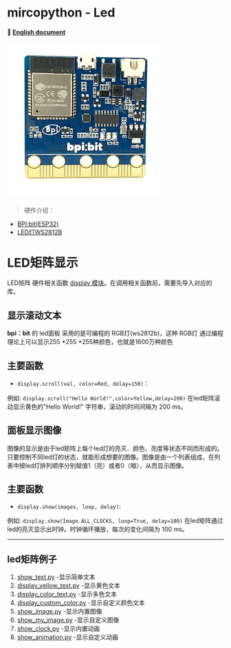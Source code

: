 # mircopython - Led
#### 📖 [English document](https://github.com/aJantes/rolling_text/blob/master/english_document.md)
![](album/bit.gif)
> 硬件介绍：

- [BPI:bit(ESP32)](https://github.com/aJantes/introduce-bpi-bit/blob/master/readme.md)   
- [LED灯WS2812B](https://github.com/BPI-STEAM/BPI-BIT/blob/master/doc/WS2812B.pdf)





# LED矩阵显示
LED矩阵 硬件相关函数 [display 模块](https://github.com/BPI-STEAM/MicroPython-Samples/blob/master/10.microbit/display.py)。在调用相关函数前，需要先导入对应的库。
    

## **显示滚动文本**
**bpi：bit** 的 led面板 采用的是可编程的 RGB灯(ws2812b)，这种 RGB灯 通过编程理论上可以显示255 *255 *255种颜色，也就是1600万种颜色
## 主要函数 

- `display.scroll(val, color=Red, delay=150)`：


例如: `display.scroll("Hello World!",color=Yellow,delay=200)` 在led矩阵滚动显示黄色的"Hello World!" 字符串，滚动的时间间隔为 200 ms。




## **面板显示图像**

图像的显示是由于led矩阵上每个led灯的亮灭、颜色、亮度等状态不同而形成的。只要控制不同led灯的状态，就能形成想要的图像。图像是由一个列表组成，在列表中按led灯排列顺序分别赋值1（亮）或者0（暗），从而显示图像。

## 主要函数
- `display.show(images, loop, delay)`:



例如: `display.show(Image.ALL_CLOCKS, loop=True, delay=100)`  在led矩阵通过led的亮灭显示出时钟。时钟循环播放，每次的变化间隔为 100 ms。


---

## **led矩阵例子**
1. [show_text.py](https://github.com/aJantes/rolling_text/blob/master/show_text.py)   -显示简单文本
2. [display_yellow_text.py](https://github.com/aJantes/rolling_text/blob/master/display_yellow_text.py)   -显示黄色文本
3. [display_color_text.py](https://github.com/aJantes/rolling_text/blob/master/display_color_text.py)  -显示多色文本
4. [display_custom_color.py](https://github.com/aJantes/rolling_text/blob/master/display_custom_color.py)  -显示自定义颜色文本
5. [show_image.py](https://github.com/aJantes/rolling_text/blob/master/show_image.py)  -显示内置图像
6. [show_my_image.py](https://github.com/aJantes/rolling_text/blob/master/show_my_image.py)  -显示自定义图像
7. [show_clock.py](https://github.com/aJantes/rolling_text/blob/master/show_clock.py)  -显示内置动画
8. [show_animation.py](https://github.com/aJantes/rolling_text/blob/master/show_animation.py)  -显示自定义动画

